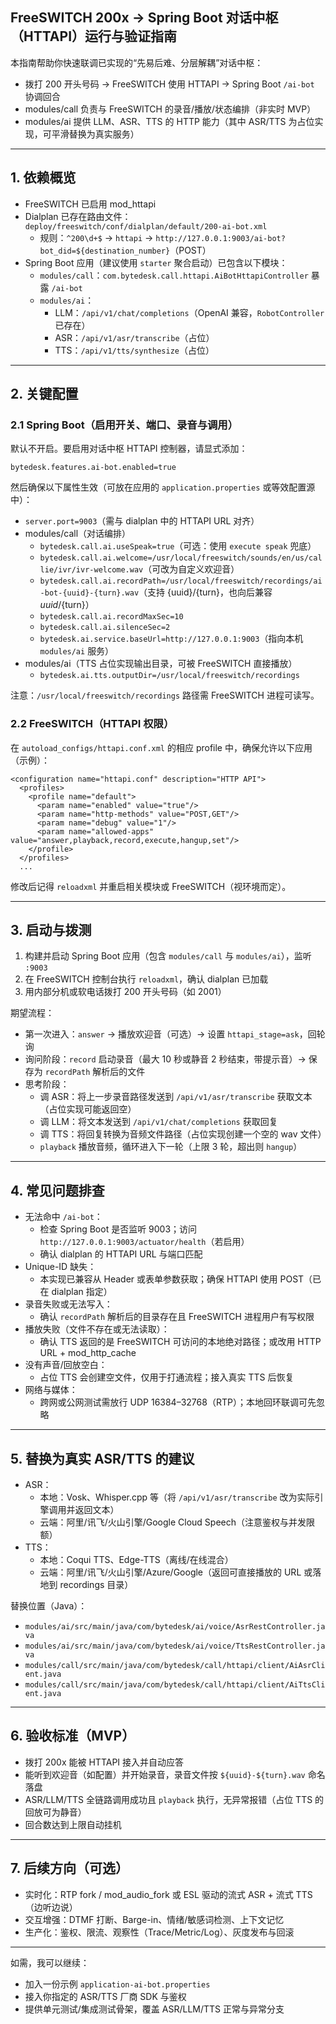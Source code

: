 ## FreeSWITCH 200x → Spring Boot 对话中枢（HTTAPI）运行与验证指南

本指南帮助你快速联调已实现的“先易后难、分层解耦”对话中枢：
- 拨打 200 开头号码 → FreeSWITCH 使用 HTTAPI → Spring Boot `/ai-bot` 协调回合
- modules/call 负责与 FreeSWITCH 的录音/播放/状态编排（非实时 MVP）
- modules/ai 提供 LLM、ASR、TTS 的 HTTP 能力（其中 ASR/TTS 为占位实现，可平滑替换为真实服务）

---

## 1. 依赖概览

- FreeSWITCH 已启用 mod_httapi
- Dialplan 已存在路由文件：`deploy/freeswitch/conf/dialplan/default/200-ai-bot.xml`
  - 规则：`^200\d+$` → `httapi` → `http://127.0.0.1:9003/ai-bot?bot_did=${destination_number}`（POST）
- Spring Boot 应用（建议使用 `starter` 聚合启动）已包含以下模块：
  - `modules/call`：`com.bytedesk.call.httapi.AiBotHttapiController` 暴露 `/ai-bot`
  - `modules/ai`：
    - LLM：`/api/v1/chat/completions`（OpenAI 兼容，`RobotController` 已存在）
    - ASR：`/api/v1/asr/transcribe`（占位）
    - TTS：`/api/v1/tts/synthesize`（占位）

---

## 2. 关键配置

### 2.1 Spring Boot（启用开关、端口、录音与调用）

默认不开启。要启用对话中枢 HTTAPI 控制器，请显式添加：

```
bytedesk.features.ai-bot.enabled=true
```

然后确保以下属性生效（可放在应用的 `application.properties` 或等效配置源中）：

- `server.port=9003`（需与 dialplan 中的 HTTAPI URL 对齐）
- modules/call（对话编排）
  - `bytedesk.call.ai.useSpeak=true`（可选：使用 `execute speak` 兜底）
  - `bytedesk.call.ai.welcome=/usr/local/freeswitch/sounds/en/us/callie/ivr/ivr-welcome.wav`（可改为自定义欢迎音）
  - `bytedesk.call.ai.recordPath=/usr/local/freeswitch/recordings/ai-bot-{uuid}-{turn}.wav`（支持 {uuid}/{turn}，也向后兼容 ${uuid}/${turn}）
  - `bytedesk.call.ai.recordMaxSec=10`
  - `bytedesk.call.ai.silenceSec=2`
  - `bytedesk.ai.service.baseUrl=http://127.0.0.1:9003`（指向本机 `modules/ai` 服务）
- modules/ai（TTS 占位实现输出目录，可被 FreeSWITCH 直接播放）
  - `bytedesk.ai.tts.outputDir=/usr/local/freeswitch/recordings`

注意：`/usr/local/freeswitch/recordings` 路径需 FreeSWITCH 进程可读写。

### 2.2 FreeSWITCH（HTTAPI 权限）

在 `autoload_configs/httapi.conf.xml` 的相应 profile 中，确保允许以下应用（示例）：

```
<configuration name="httapi.conf" description="HTTP API">
  <profiles>
    <profile name="default">
      <param name="enabled" value="true"/>
      <param name="http-methods" value="POST,GET"/>
      <param name="debug" value="1"/>
      <param name="allowed-apps" value="answer,playback,record,execute,hangup,set"/>
    </profile>
  </profiles>
  ...
```

修改后记得 `reloadxml` 并重启相关模块或 FreeSWITCH（视环境而定）。

---

## 3. 启动与拨测

1) 构建并启动 Spring Boot 应用（包含 `modules/call` 与 `modules/ai`），监听 `:9003`
2) 在 FreeSWITCH 控制台执行 `reloadxml`，确认 dialplan 已加载
3) 用内部分机或软电话拨打 200 开头号码（如 2001）

期望流程：
- 第一次进入：`answer` → 播放欢迎音（可选）→ 设置 `httapi_stage=ask`，回轮询
- 询问阶段：`record` 启动录音（最大 10 秒或静音 2 秒结束，带提示音）→ 保存为 `recordPath` 解析后的文件
- 思考阶段：
  - 调 ASR：将上一步录音路径发送到 `/api/v1/asr/transcribe` 获取文本（占位实现可能返回空）
  - 调 LLM：将文本发送到 `/api/v1/chat/completions` 获取回复
  - 调 TTS：将回复转换为音频文件路径（占位实现创建一个空的 wav 文件）
  - `playback` 播放音频，循环进入下一轮（上限 3 轮，超出则 `hangup`）

---

## 4. 常见问题排查

- 无法命中 `/ai-bot`：
  - 检查 Spring Boot 是否监听 9003；访问 `http://127.0.0.1:9003/actuator/health`（若启用）
  - 确认 dialplan 的 HTTAPI URL 与端口匹配
- Unique-ID 缺失：
  - 本实现已兼容从 Header 或表单参数获取；确保 HTTAPI 使用 POST（已在 dialplan 指定）
- 录音失败或无法写入：
  - 确认 `recordPath` 解析后的目录存在且 FreeSWITCH 进程用户有写权限
- 播放失败（文件不存在或无法读取）：
  - 确认 TTS 返回的是 FreeSWITCH 可访问的本地绝对路径；或改用 HTTP URL + mod_http_cache
- 没有声音/回放空白：
  - 占位 TTS 会创建空文件，仅用于打通流程；接入真实 TTS 后恢复
- 网络与媒体：
  - 跨网或公网测试需放行 UDP 16384–32768（RTP）；本地回环联调可先忽略

---

## 5. 替换为真实 ASR/TTS 的建议

- ASR：
  - 本地：Vosk、Whisper.cpp 等（将 `/api/v1/asr/transcribe` 改为实际引擎调用并返回文本）
  - 云端：阿里/讯飞/火山引擎/Google Cloud Speech（注意鉴权与并发限额）
- TTS：
  - 本地：Coqui TTS、Edge-TTS（离线/在线混合）
  - 云端：阿里/讯飞/火山引擎/Azure/Google（返回可直接播放的 URL 或落地到 recordings 目录）

替换位置（Java）：
- `modules/ai/src/main/java/com/bytedesk/ai/voice/AsrRestController.java`
- `modules/ai/src/main/java/com/bytedesk/ai/voice/TtsRestController.java`
- `modules/call/src/main/java/com/bytedesk/call/httapi/client/AiAsrClient.java`
- `modules/call/src/main/java/com/bytedesk/call/httapi/client/AiTtsClient.java`

---

## 6. 验收标准（MVP）

- 拨打 200x 能被 HTTAPI 接入并自动应答
- 能听到欢迎音（如配置）并开始录音，录音文件按 `${uuid}-${turn}.wav` 命名落盘
- ASR/LLM/TTS 全链路调用成功且 `playback` 执行，无异常报错（占位 TTS 的回放可为静音）
- 回合数达到上限自动挂机

---

## 7. 后续方向（可选）

- 实时化：RTP fork / mod_audio_fork 或 ESL 驱动的流式 ASR + 流式 TTS（边听边说）
- 交互增强：DTMF 打断、Barge-in、情绪/敏感词检测、上下文记忆
- 生产化：鉴权、限流、观察性（Trace/Metric/Log）、灰度发布与回滚

---

如需，我可以继续：
- 加入一份示例 `application-ai-bot.properties`
- 接入你指定的 ASR/TTS 厂商 SDK 与鉴权
- 提供单元测试/集成测试骨架，覆盖 ASR/LLM/TTS 正常与异常分支
